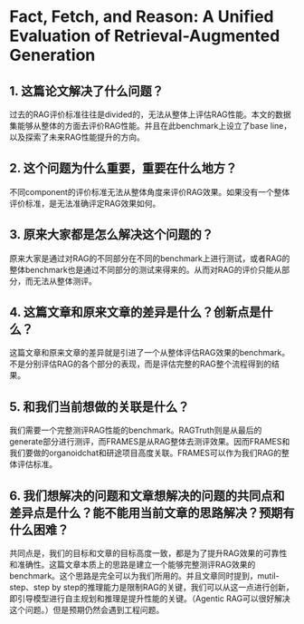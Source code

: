 # Fact, Fetch, and Reason: A Unified Evaluation of Retrieval-Augmented Generation

## 1. 这篇论文解决了什么问题？

过去的RAG评价标准往往是divided的，无法从整体上评估RAG性能。本文的数据集能够从整体的方面去评价RAG性能。并且在此benchmark上设立了base line，以及探索了未来RAG性能提升的方向。

## 2. 这个问题为什么重要，重要在什么地方？

不同component的评价标准无法从整体角度来评价RAG效果。如果没有一个整体评价标准，是无法准确评定RAG效果如何。

## 3. 原来大家都是怎么解决这个问题的？

原来大家是通过对RAG的不同部分在不同的benchmark上进行测试，或者RAG的整体benchmark也是通过不同部分的测试来得来的。从而对RAG的评价只能从部分，而无法从整体测评。

## 4.  这篇文章和原来文章的差异是什么？创新点是什么？

这篇文章和原来文章的差异就是引进了一个从整体评估RAG效果的benchmark。不是分别评估RAG的各个部分的表现，而是评估完整的RAG整个流程得到的结果。

## 5. 和我们当前想做的关联是什么？

我们需要一个完整测评RAG性能的benchmark。RAGTruth则是从最后的generate部分进行测评，而FRAMES是从RAG整体去测评效果。因而FRAMES和我们要做的organoidchat和研途项目高度关联。FRAMES可以作为我们RAG的整体评估标准。

## 6. 我们想解决的问题和文章想解决的问题的共同点和差异点是什么？能不能用当前文章的思路解决？预期有什么困难？

共同点是，我们的目标和文章的目标高度一致，都是为了提升RAG效果的可靠性和准确性。这篇文章本质上的思路是建立一个能够完整测评RAG效果的benchmark。这个思路是完全可以为我们所用的。并且文章同时提到，mutil-step、step by step的推理能力是限制RAG的关键，我们可以从这一点进行创新，即引导模型进行自主规划和推理是提升性能的关键。（Agentic RAG可以很好解决这个问题。）但是预期仍然会遇到工程问题。
